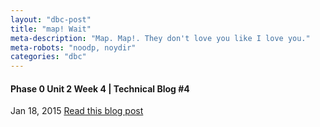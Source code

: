```yaml
---
layout: "dbc-post"
title: "map! Wait"
meta-description: "Map. Map!. They don't love you like I love you."
meta-robots: "noodp, noydir"
categories: "dbc"
---
```

<h4>Phase 0 Unit 2 Week 4 | Technical Blog #4</h4>
<span class="meta">Jan 18, 2015</span>
<a href="http://jannypie.github.io/blog/t4-enumerable-methods.html" title="Read more">Read this blog post</a>